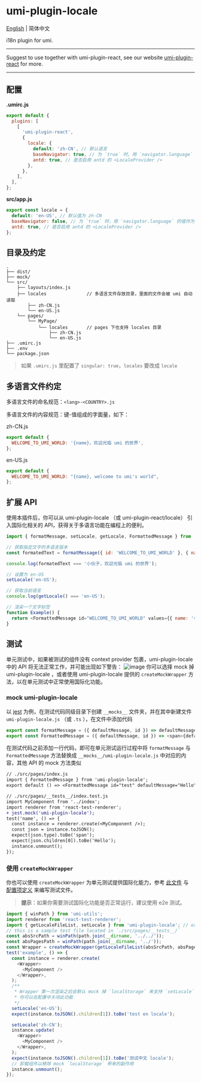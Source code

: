 # umi-plugin-locale

[English](https://github.com/umijs/umi/blob/master/packages/umi-plugin-locale/README.md) | 简体中文

i18n plugin for umi.

---

Suggest to use together with umi-plugin-react, see our website [umi-plugin-react](https://umijs.org/plugin/umi-plugin-react.html) for more.

---

## 配置

**.umirc.js**

```js
export default {
  plugins: [
    [
      'umi-plugin-react',
      {
        locale: {
          default: 'zh-CN', // 默认语言
          baseNavigator: true, // 为 `true` 时，用 `navigator.language` 的值作为默认语言
          antd: true, // 是否启用 antd 的 <LocaleProvider />
        },
      },
    ],
  ],
};
```

**src/app.js**

```js
export const locale = {
  default: 'en-US', // 默认值为 zh-CN
  baseNavigator: false, // 为 `true` 时，用 `navigator.language` 的值作为默认语言
  antd: true, // 是否启用 antd 的 <LocaleProvider />
};
```

## 目录及约定

```
.
├── dist/
├── mock/
└── src/
    ├── layouts/index.js
    ├── locales               // 多语言文件存放目录，里面的文件会被 umi 自动读取
        ├── zh-CN.js
        └── en-US.js
    └── pages/
        └── MyPage/
            └── locales       // pages 下也支持 locales 目录
                ├── zh-CN.js
                └── en-US.js
├── .umirc.js
├── .env
└── package.json
```

> 如果 `.umirc.js` 里配置了 `singular: true`，`locales` 要改成 `locale`

## 多语言文件约定

多语言文件的命名规范：`<lang>-<COUNTRY>.js`

多语言文件的内容规范：键-值组成的字面量，如下：

zh-CN.js

```javascript
export default {
  WELCOME_TO_UMI_WORLD: '{name}，欢迎光临 umi 的世界',
};
```

en-US.js

```javascript
export default {
  WELCOME_TO_UMI_WORLD: "{name}, welcome to umi's world",
};
```

## 扩展 API

使用本插件后，你可以从 umi-plugin-locale （或 umi-plugin-react/locale） 引入国际化相关的 API，获得关于多语言功能在编程上的便利。

```javascript
import { formatMessage, setLocale, getLocale, FormattedMessage } from 'umi-plugin-locale';

// 获取指定文字的多语言版本
const formatedText = formatMessage({ id: 'WELCOME_TO_UMI_WORLD' }, { name: '小伙子' });

console.log(formatedText === '小伙子，欢迎光临 umi 的世界');

// 设置为 en-US
setLocale('en-US');

// 获取当前语言
console.log(getLocale() === 'en-US');

// 渲染一个文字标签
function Example() {
  return <FormattedMessage id="WELCOME_TO_UMI_WORLD" values={{ name: '小伙子' }} />;
}
```

## 测试

单元测试中，如果被测试的组件没有 context provider 包裹，umi-plugin-locale 中的 API 将无法正常工作，并可能出现如下警告：
![image](https://user-images.githubusercontent.com/19199408/54806772-039eac00-4cb6-11e9-919a-1606a1a599f5.png)
你可以选择 mock 掉 umi-plugin-locale ，或者使用 umi-plugin-locale 提供的 `createMockWrapper` 方法，以在单元测试中正常使用国际化功能。

### mock umi-plugin-locale

以 [jest](https://github.com/facebook/jest) 为例，在测试代码同级目录下创建 `__mocks__` 文件夹，并在其中新建文件 `umi-plugin-locale.js` （或 `.ts` ），在文件中添加代码

```js
export const formatMessage = ({ defaultMessage, id }) => defaultMessage || id;
export const FormattedMessage = ({ defaultMessage, id }) => <span>{defaultMessage || id}</span>;
```

在测试代码之前添加一行代码，即可在单元测试运行过程中将 `formatMessage` 与 `FormattedMessage` 方法替换成 `__mocks__/umi-plugin-locale.js` 中对应的内容，其他 API 的 mock 方法类似

```diff
// ./src/pages/index.js
import { FormattedMessage } from 'umi-plugin-locale';
export default () => <FormattedMessage id="test" defaultMessage="Hello" />

// ./src/pages/__tests__/index.test.js
import MyComponent from '../index';
import renderer from 'react-test-renderer';
+ jest.mock('umi-plugin-locale');
test('name', () => {
  const instance = renderer.create(<MyComponent />);
  const json = instance.toJSON();
  expect(json.type).toBe('span');
  expect(json.children[0]).toBe('Hello');
  instance.unmount();
});
```

### 使用 `createMockWrapper`

你也可以使用 `createMockWrapper` 为单元测试提供国际化能力，参考 [此文件](https://github.com/umijs/umi/blob/master/packages/umi-plugin-locale/test/mock.test.js) 与 [配置项定义](https://github.com/umijs/umi/blob/dc051635c0855024d46a03fadf4e051d63959784/packages/umi-plugin-locale/index.d.ts#L151-L176) 来编写测试文件。

> **提示**：如果你需要测试国际化功能是否正常运行，建议使用 e2e 测试。

```js
import { winPath } from 'umi-utils';
import renderer from 'react-test-renderer';
import { getLocaleFileList, setLocale } from 'umi-plugin-locale'; // or 'umi-plugin-react/locale'
// this is a sample test file located in `./src/pages/__tests__/`
const absSrcPath = winPath(path.join(__dirname, '../../'));
const absPagesPath = winPath(path.join(__dirname, '../'));
const Wrapper = createMockWrapper(getLocaleFileList(absSrcPath, absPagesPath));
test('example', () => {
  const instance = renderer.create(
    <Wrapper>
      <MyComponent />
    </Wrapper>,
  );
  /**
   * Wrapper 第一次渲染之后会默认 mock 掉 `localStorage` 来支持 `setLocale`，
   * 你可以在配置中关闭此功能
   */
  setLocale('en-US');
  expect(instance.toJSON().children[1]).toBe('test en locale');

  setLocale('zh-CN');
  instance.update(
    <Wrapper>
      <MyComponent />
    </Wrapper>,
  );
  expect(instance.toJSON().children[1]).toBe('测试中文 locale');
  // 卸载组件以移除 mock `localStorage` 带来的副作用
  instance.unmount();
});
```
